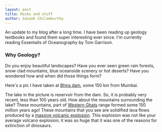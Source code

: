```yaml
---
layout: post
title: Rocks and stuff
author: Sasank Chilamkurthy
---
```



An update to my blog after a long time. I have been reading up geology textbooks and found them super interesting ever since. I'm currently reading Essentails of Oceanography by Tom Garrison.

### Why Geology?

Do you enjoy beautiful landscapes? Have you ever seen green rain forests, snow clad mountains, blue oceanside scenery or hot deserts? Have you wondered how and when did those things form?

Here's a pic I have taken at [Bhira dam](https://www.google.com/maps/place/Bhira,+Patnus,+Maharashtra+402308/@18.4603504,73.3871827,16.02z/data=!4m5!3m4!1s0x3be81f445b1f8c23:0xd0c5601332018f63!8m2!3d18.4565845!4d73.3880373), some 150 km from Mumbai.

<figure>
<amp-img alt='View from Bhira Dam' width="2048" height="1536" layout="responsive" src="/assets/images/geology/landscapes/bhira-dam.jpg"></amp-img>
</figure>

The lake in the picture is reservoir from the dam. So, it is probably very recent, less than 100 years old. How about the mountains surrounding the lake? These mountains, part of [Western Ghats](https://en.wikipedia.org/wiki/Western_Ghats#Geology) range formed some 150 million years ago! These mountains that you see are solidified lava flows produced by a [massive volcanic explosion](https://en.wikipedia.org/wiki/Deccan_Traps). This explosion was not like your average volcano explosion; it was so huge that it was one of the reasons for extinction of dinosaurs.
